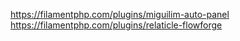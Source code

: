 https://filamentphp.com/plugins/miguilim-auto-panel
https://filamentphp.com/plugins/relaticle-flowforge
